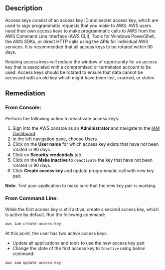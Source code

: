 ## Description

Access keys consist of an access key ID and secret access key, which are used to sign programmatic requests that you make to AWS. AWS users need their own access keys to make programmatic calls to AWS from the AWS Command Line Interface (AWS CLI), Tools for Windows PowerShell, the AWS SDKs, or direct HTTP calls using the APIs for individual AWS services. It is recommended that all access keys to be rotated within 90 days.

Rotating access keys will reduce the window of opportunity for an access key that is associated with a compromised or terminated account to be used. Access keys should be rotated to ensure that data cannot be accessed with an old key which might have been lost, cracked, or stolen.

## Remediation

### From Console:

Perform the following action to deactivate access keys:

1. Sign into the AWS console as an **Administrator** and navigate to the [IAM Dashboard](https://console.aws.amazon.com/iam/home#/home).
2. In the left navigation pane, choose Users.
3. Click on the **User name** for which access key exists that have not been rotated in 90 days.
4. Click on **Security credentials** tab.
5. Click on the **Make inactive** to `deactivate` the key that have not been rotated in 90 days.
6. Click **Create access key** and update programmatic call with new key pair.

**Note**: Test your application to make sure that the new key pair is working.

### From Command Line:

While the first access key is still active, create a second access key, which is active by default. Run the following command:

```bash
aws iam create-access-key
```

At this point, the user has two active access keys.
  - Update all applications and tools to use the new access key pair.
  - Change the state of the first access key to `Inactive` using below command:
 ```bash
 aws iam update-access-key
 ```
